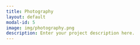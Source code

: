 ```yaml
---
title: Photography
layout: default
modal-id: 5
image: img/photography.png
description: Enter your project description here.
---
```

